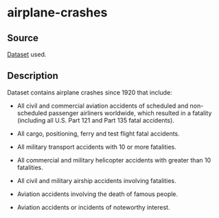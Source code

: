# airplane-crashes

## Source 

[Dataset](http://www.planecrashinfo.com/database.htm) used.

## Description

Dataset contains airplane crashes since 1920 that include:

 * All civil and commercial aviation accidents of scheduled and non-scheduled passenger airliners worldwide, which resulted in a fatality (including all U.S. Part 121 and Part 135 fatal accidents).

* All cargo, positioning, ferry and test flight fatal accidents.

* All military transport accidents with 10 or more fatalities.

* All commercial and military helicopter accidents with greater than 10 fatalities.

* All civil and military airship accidents involving fatalities.

* Aviation accidents involving the death of famous people.

* Aviation accidents or incidents of noteworthy interest.

